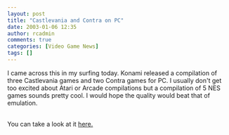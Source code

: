 ```yaml
---
layout: post
title: "Castlevania and Contra on PC"
date: 2003-01-06 12:35
author: rcadmin
comments: true
categories: [Video Game News]
tags: []
---
```

I came across this in my surfing today. Konami released a compilation of three Castlevania games and two Contra games for PC. I usually don't get too excited about Atari or Arcade compilations but a compilation of 5 NES games sounds pretty cool. I would hope the quality would beat that of emulation. 
<br />

<br />
You can take a look at it <a href=http://service.bfast.com/bfast/click?bfmid=1375281&siteid=39839243&bfpid=645145&bfmtype=products>here.</a>
